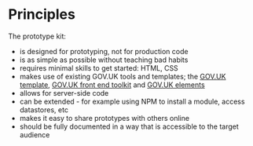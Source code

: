 # Principles

The prototype kit:

- is designed for prototyping, not for production code
- is as simple as possible without teaching bad habits
- requires minimal skills to get started: HTML, CSS
- makes use of existing GOV.UK tools and templates; the [GOV.UK template](https://github.com/alphagov/govuk_template), [GOV.UK front end toolkit](https://github.com/alphagov/govuk_frontend_toolkit) and [GOV.UK elements](https://github.com/alphagov/govuk_elements)
- allows for server-side code
- can be extended - for example using NPM to install a module, access datastores, etc
- makes it easy to share prototypes with others online
- should be fully documented in a way that is accessible to the target audience
